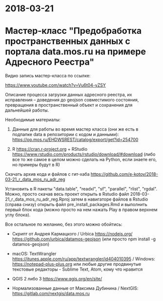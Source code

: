 #  2018-03-21

#  Мастер-класс "Предобработка пространственных данных с портала data.mos.ru на примере Адресного Реестра"



Видио запись мастер-класса по ссылке:

https://www.youtube.com/watch?v=Vu6t04-yZSY



Описание процесса загрузки данных адресного реестра, их исправления – доведения до geojson совместимого состояния, превращения в пространственный объект и сохранения для дальнейшей работы.



Необходимые материалы:

1. Данные для работы во время мастер класса (они же есть в подпапке data в репозитории с кодом и данными):
https://op.mos.ru/EHDWSREST/catalog/export/get?id=254700

2. R https://cran.r-project.org + RStudio https://www.rstudio.com/products/rstudio/download/#download (либо все то же самое в целом можно сделать на Python, если знаете его, но примеры будут в R)

Скачать архив кода и файлов с гит-хаба  https://github.com/e-kotov/2018-03-21_r_data_mos_ru_adr_reg 

Установить в R пакеты "data.table", "readxl", "sf", "parallel", "rlist", "rgdal". Можно, просто скачав весь проект открыть в Rstudio файл 2018-03-21_r_data_mos_ru_adr_reg.Rproj затем в навигаторе файлов в Rstudio (справа снизу) открыть файл pre_install_packages.Rmd и выполнить первый блок кода (можно просто на нем нажать Play в правом верхнем углу блока).


Все остальное по желанию, без этого можно обойтись:
- Скрипт от Андрея Кармацкого / Urbica
https://nodejs.org/
https://github.com/urbica/datamos-geojson (или просто npm install -g datamos-geojson)

- macOS: TextWrangler https://itunes.apple.com/ru/app/textwrangler/id404010395 / Windows: https://notepad-plus-plus.org или любые другие продвинутые текстовые редакторы - Sublime Text, Atom, кому что нравится

- QGIS 2 либо 3 https://www.qgis.org/en/site/

- Нормализованные данные от Максима Дубинина / NextGIS: https://gitlab.com/nextgis/data.mos.ru
